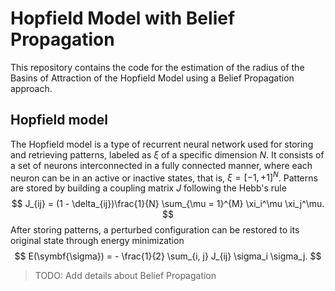 # Hopfield Model with Belief Propagation

This repository contains the code for the estimation of the radius of the Basins of Attraction of the Hopfield Model using a Belief Propagation approach.

## Hopfield model
The Hopfield model is a type of recurrent neural network used for storing and retrieving patterns, labeled as $\xi$ of a specific dimension $N$. It consists of a set of neurons interconnected in a fully connected manner, where each neuron can be in an active or inactive states, that is, $\xi = [-1, +1]^{N}$.
Patterns are stored by building a coupling matrix $J$ following the Hebb's rule
$$
J_{ij} = (1 - \delta_{ij})\frac{1}{N} \sum_{\mu = 1}^{M} \xi_i^\mu \xi_j^\mu.
$$
After storing patterns, a perturbed configuration can be restored to its original state through energy minimization
$$
E(\symbf{\sigma}) = - \frac{1}{2} \sum_{i, j} J_{ij} \sigma_i \sigma_j.
$$

> TODO: Add details about Belief Propagation


